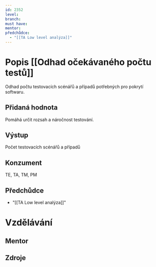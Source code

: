 ```yaml
---
id: 2352
level: 
branch: 
must have: 
mentor: 
předchůdce: 
  - "[[TA Low level analýza]]"
---
```



# Popis [[Odhad očekávaného počtu testů]]
Odhad počtu testovacích scénářů a případů potřebných pro pokrytí softwaru.

## Přidaná hodnota
Pomáhá určit rozsah a náročnost testování.

## Výstup
Počet testovacích scénářů a případů

## Konzument
TE, TA, TM, PM

## Předchůdce

  - "[[TA Low level analýza]]"

# Vzdělávání


## Mentor


## Zdroje
